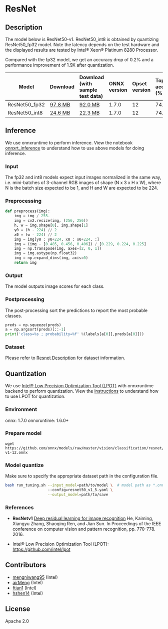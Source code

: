 <!--- SPDX-License-Identifier: Apache-2.0 -->

# ResNet

## Description

The model below is ResNet50-v1. ResNet50_int8 is obtained by quantizing ResNet50_fp32 model. Note the latency depends on the test hardware and the displayed results are tested by Intel® Xeon® Platinum 8280 Processor. 

Compared with the fp32 model, we get an accuracy drop of 0.2% and a performance improvement of 1.9X after quantization.

|Model        |Download  |Download (with sample test data)| ONNX version |Opset version|Top-1 accuracy (%)|latency (ms)|
|-------------|:--------------|:--------------|:--------------|:--------------|:--------------|:--------------|
|ResNet50_fp32|[97.8 MB](model/resnet50-v1-12.onnx)|[92.0 MB](model/resnet50-v1-12.tar.gz)|1.7.0|12|74.97|8.32|
|ResNet50_int8|[24.6 MB](model/resnet50-v1-12-int8.onnx)|[22.3 MB](model/resnet50-v1-12-int8.tar.gz)|1.7.0|12|74.77|4.30|

## Inference
We use onnxruntime to perform inference. View the notebook [onnxrt_inference](../../onnxrt_inference.ipynb) to understand how to use above models for doing inference.

### Input
The fp32 and int8 models expect input images normalized in the same way, i.e. mini-batches of 3-channel RGB images of shape (N x 3 x H x W), where N is the batch size expected to be 1, and H and W are expected to be 224.

### Preprocessing
```python
def preprocess(img):
    img = img / 255.
    img = cv2.resize(img, (256, 256))
    h, w = img.shape[0], img.shape[1]
    y0 = (h - 224) // 2
    x0 = (w - 224) // 2
    img = img[y0 : y0+224, x0 : x0+224, :]
    img = (img - [0.485, 0.456, 0.406]) / [0.229, 0.224, 0.225]
    img = np.transpose(img, axes=[2, 0, 1])
    img = img.astype(np.float32)
    img = np.expand_dims(img, axis=0)
    return img
```

### Output
The model outputs image scores for each class.

### Postprocessing
The post-processing sort the predictions to report the most probable classes.

```python
preds = np.squeeze(preds)
a = np.argsort(preds)[::-1]
print('class=%s ; probability=%f' %(labels[a[0]],preds[a[0]]))
```

### Dataset
Please refer to [Resnet Description](../README.md) for dataset information.

## Quantization
We use [Intel® Low Precision Optimization Tool (LPOT)](https://github.com/intel/lpot) with onnxruntime backend to perform quantization. View the [instructions](https://github.com/intel/lpot/tree/master/examples/onnxrt/onnx_model_zoo/resnet50/README.md) to understand how to use LPOT for quantization.

### Environment
onnx: 1.7.0 
onnxruntime: 1.6.0+

### Prepare model
```shell
wget https://github.com/onnx/models/raw/master/vision/classification/resnet/model_quantized/model/resnet50-v1-12.onnx
```

### Model quantize
Make sure to specify the appropriate dataset path in the configuration file.
```bash
bash run_tuning.sh --input_model=path/to/model \  # model path as *.onnx
                   --config=resnet50_v1_5.yaml \
                   --output_model=path/to/save
```

### References
* **ResNetv1**
[Deep residual learning for image recognition](https://arxiv.org/abs/1512.03385)
 He, Kaiming, Xiangyu Zhang, Shaoqing Ren, and Jian Sun. In Proceedings of the IEEE conference on computer vision and pattern recognition, pp. 770-778. 2016.

* Intel® Low Precision Optimization Tool (LPOT): https://github.com/intel/lpot

## Contributors
* [mengniwang95](https://github.com/mengniwang95) (Intel)
* [airMeng](https://github.com/airMeng) (Intel)
* [ftian1](https://github.com/ftian1) (Intel)
* [hshen14](https://github.com/hshen14) (Intel)

## License
Apache 2.0
